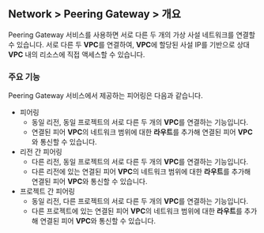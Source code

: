 ## Network > Peering Gateway > 개요

Peering Gateway 서비스를 사용하면 서로 다른 두 개의 가상 사설 네트워크를 연결할 수 있습니다. 서로 다른 두 **VPC**를 연결하여, **VPC**에 할당된 사설 IP를 기반으로 상대 **VPC** 내의 리소스에 직접 액세스할 수 있습니다.

### 주요 기능

Peering Gateway 서비스에서 제공하는 피어링은 다음과 같습니다.
* 피어링
    * 동일 리전, 동일 프로젝트의 서로 다른 두 개의 **VPC**를 연결하는 기능입니다.
    * 연결된 피어 **VPC**의 네트워크 범위에 대한 **라우트**를 추가해 연결된 피어 **VPC**와 통신할 수 있습니다.
* 리전 간 피어링
    * 다른 리전, 동일 프로젝트의 서로 다른 두 개의 **VPC**를 연결하는 기능입니다.
    * 다른 리전에 있는 연결된 피어 **VPC**의 네트워크 범위에 대한 **라우트**를 추가해 연결된 피어 **VPC**와 통신할 수 있습니다.
* 프로젝트 간 피어링
    * 동일 리전, 다른 프로젝트의 서로 다른 두 개의 **VPC**를 연결하는 기능입니다.
    * 다른 프로젝트에 있는 연결된 피어 **VPC**의 네트워크 범위에 대한 **라우트**를 추가해 연결된 피어 **VPC**와 통신할 수 있습니다.
